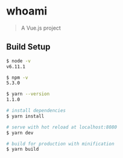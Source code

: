 # whoami

> A Vue.js project

## Build Setup

``` bash
$ node -v
v6.11.1

$ npm -v
5.3.0

$ yarn --version
1.1.0
```

``` bash
# install dependencies
$ yarn install

# serve with hot reload at localhost:8080
$ yarn dev

# build for production with minification
$ yarn build
```


